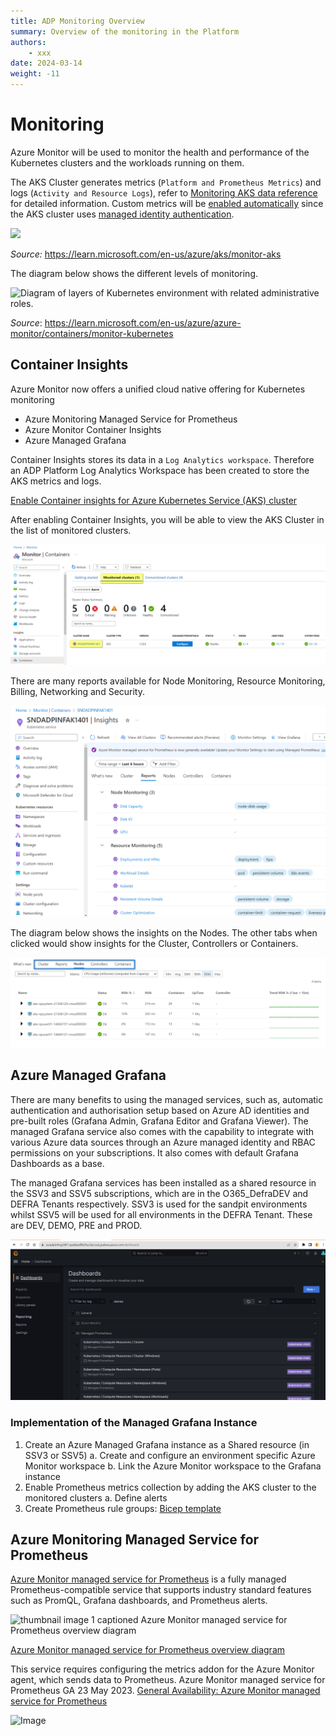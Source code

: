 ```yaml
---
title: ADP Monitoring Overview
summary: Overview of the monitoring in the Platform
authors:
    - xxx
date: 2024-03-14
weight: -11
---
```


# Monitoring

Azure Monitor will be used to monitor the health and performance of the Kubernetes clusters and the workloads running on them. 

The AKS Cluster generates metrics (`Platform and Prometheus Metrics`) and logs (`Activity and Resource Logs`), refer to [Monitoring AKS data reference](https://learn.microsoft.com/en-us/azure/aks/monitor-aks-reference) for detailed information. Custom metrics will be [enabled automatically](https://learn.microsoft.com/en-us/azure/azure-monitor/containers/container-insights-onboard#authentication) since the AKS cluster uses  [managed identity authentication](https://learn.microsoft.com/en-us/azure/azure-monitor/containers/container-insights-onboard#authentication).

<IMG  src="https://learn.microsoft.com/en-us/azure/aks/media/monitor-aks/aks-monitor-data.png#lightbox"/>

_Source:_ https://learn.microsoft.com/en-us/azure/aks/monitor-aks

The diagram below shows the different levels of monitoring.

<IMG  src="https://learn.microsoft.com/en-us/azure/azure-monitor/containers/media/monitor-kubernetes/layers-with-roles.png#lightbox"  alt="Diagram of layers of Kubernetes environment with related administrative roles."/>

_Source_: https://learn.microsoft.com/en-us/azure/azure-monitor/containers/monitor-kubernetes

## Container Insights
Azure Monitor now offers a unified cloud native offering for Kubernetes monitoring
- Azure Monitoring Managed Service for Prometheus
- Azure Monitor Container Insights
- Azure Managed Grafana

Container Insights stores its data in a `Log Analytics workspace`. Therefore an ADP  Platform Log Analytics Workspace has been created to store the AKS metrics and logs.


[Enable Container insights for Azure Kubernetes Service (AKS) cluster](https://learn.microsoft.com/en-us/azure/azure-monitor/containers/container-insights-enable-aks?tabs=azure-cli)

After enabling Container Insights, you will be able to view the AKS Cluster in the list of monitored clusters.

![image.png](../../../images/monitor-containers.png)

There are many reports available for Node Monitoring, Resource Monitoring, Billing, Networking and Security.

![image.png](../../../images/montior-insights.png)

The diagram below shows the insights on the Nodes. The other tabs when clicked would show insights for the Cluster, Controllers or Containers.

![image.png](../../../images/monitor-insights-nodes.png)

## Azure Managed Grafana

There are many benefits to using the managed services, such as, automatic authentication and authorisation setup based on Azure AD identities and pre-built roles (Grafana Admin, Grafana Editor and Grafana Viewer). The managed Grafana service also comes with the capability to integrate with various Azure data sources through an Azure managed identity and RBAC permissions on your subscriptions.  It also comes with default Grafana Dashboards as a base.

The managed Grafana services has been installed as a shared resource in the SSV3 and SSV5 subscriptions, which are in the O365_DefraDEV and DEFRA Tenants respectively. SSV3 is used for the sandpit environments whilst SSV5 will be used for all environments in the DEFRA Tenant. These are DEV, DEMO, PRE and PROD.

![image.png](../../../images/monitor-grafana.png)
### Implementation of the Managed Grafana Instance

1. Create an Azure Managed Grafana instance as a Shared resource (in SSV3 or SSV5)
   a. Create and configure an environment specific Azure Monitor workspace
   b. Link the Azure Monitor workspace to the Grafana instance
1. Enable Prometheus metrics collection by adding the AKS cluster to the monitored clusters
   a. Define alerts
1. Create Prometheus rule groups:  [Bicep template](https://github.com/Azure/prometheus-collector/blob/main/AddonBicepTemplate/AzureMonitorAlertsProfile.bicep)

## Azure Monitoring Managed Service for Prometheus

[Azure Monitor managed service for Prometheus](https://learn.microsoft.com/en-us/azure/azure-monitor/essentials/prometheus-metrics-overview) is a fully managed Prometheus-compatible service that supports industry standard features such as PromQL, Grafana dashboards, and Prometheus alerts. 

<IMG  src="https://techcommunity.microsoft.com/t5/image/serverpage/image-id/473662i52A42701E415D2DD/image-size/large?v=v2&amp;px=999"  alt="thumbnail image 1 captioned Azure Monitor managed service for Prometheus overview diagram"/>

[Azure Monitor managed service for Prometheus overview diagram](https://techcommunity.microsoft.com/t5/azure-observability-blog/general-availability-azure-monitor-managed-service-for/ba-p/3817973)


This service requires configuring the metrics addon for the Azure Monitor agent, which sends data to Prometheus. 
Azure Monitor managed service for Prometheus GA 23 May 2023.
[General Availability: Azure Monitor managed service for Prometheus](https://azure.microsoft.com/en-gb/updates/general-availability-azure-monitor-managed-service-for-prometheus/)

<IMG  src="https://dev.azure.com/defragovuk/93c65135-d16b-49d6-a191-4a5313532779/_apis/wit/attachments/fd6cba48-d57f-4f1a-95f2-6a5bff5fd5fe?fileName=image.png"  alt="Image"/>
